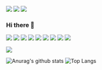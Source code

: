 <a href="https://www.instagram.com/baek_seungho_/" target="_blank"><img src="https://img.shields.io/badge/Instagram-E4405F?style=flat-square&logo=Instagram&logoColor=white"/></a>
<a href="https://www.facebook.com/profile.php?id=100002828953762" target="_blank"><img src="https://img.shields.io/badge/Facebook-1877F2?style=flat-square&logo=Facebook&logoColor=white"/></a>
<a href="https://www.youtube.com/channel/UCfYt2HnQl-k0By1Xb-7xM_A" target="_blank"><img src="https://img.shields.io/badge/Youtube-FF0000?style=flat-square&logo=Youtube&logoColor=white"/></a>
### Hi there 👋
<img src="https://img.shields.io/badge/HTML5-E34F26?style=flat-square&logo=HTML5&logoColor=white"/> <img src="https://img.shields.io/badge/CSS3-1572B6?style=flat-square&logo=CSS3&logoColor=white"/> <img src="https://img.shields.io/badge/JavaScript-777?style=flat-square&logo=JavaScript&logoColor=F7DF1E"/> <img src="https://img.shields.io/badge/jQuery-0769AD?style=flat-square&logo=jQuery&logoColor=F7DF1E"/> <img src="https://img.shields.io/badge/React-333?style=flat-square&logo=React&logoColor=whitle"/> <img src="https://img.shields.io/badge/Node.js-133b13?style=flat-square&logo=Node.js&logoColor=whitle"/> <img src="https://img.shields.io/badge/C-b4148c?style=flat-square&logo=C&logoColor=whitle"/> <img src="https://img.shields.io/badge/C++-00599C?style=flat-square&logo=C&logoColor=whitle"/> <img src="https://img.shields.io/badge/Python-072136?style=flat-square&logo=Python&logoColor=whitle"/>

<img src="https://img.shields.io/badge/GitHub-181717?style=flat-square&logo=Github&logoColor=whitle"/>

![Anurag's github stats](https://github-readme-stats.vercel.app/api?username=baekseungho&show_icons=true&theme=tokyonight)
![Top Langs](https://github-readme-stats.vercel.app/api/top-langs/?username=baekseungho&layout=compact&theme=tokyonight)
